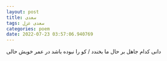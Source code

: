 ```yaml
---
layout: post
title: سعدی
tags: سعدی غزل
categories: poem
date: 2022-07-23 03:57:06.940769
---
```


دانی کدام جاهل بر حال ما بخندد / کو را نبوده باشد در عمر خویش حالی